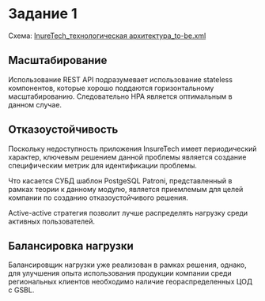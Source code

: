 # Задание 1
Схема: [InureTech_технологическая архитектура_to-be.xml](./Exc1/InureTech_технологическая%20архитектура_to-be.xml)
## Масштабирование
Использование REST API подразумевает использование stateless компонентов, которые хорошо поддаются горизонтальному масштабированию. Следовательно HPA является оптимальным в данном случае. 
## Отказоустойчивость 
Поскольку недоступность приложения InsureTech имеет периодический характер, ключевым решением данной проблемы является создание специфическим метрик для идентификации проблемы.

Что касается СУБД шаблон PostgeSQL Patroni, представленный в рамках теории к данному модулю, является приемлемым для целей компании по созданию отказоустойчивого решения.

Active-active стратегия позволит лучше распределять нагрузку среди активных пользователей.
## Балансировка нагрузки
Балансировщик нагрузки уже реализован в рамках решения, однако, для улучшения опыта использования продукции компании среди региональных клиентов необходимо наличие геораспределенных ЦОД с GSBL.
